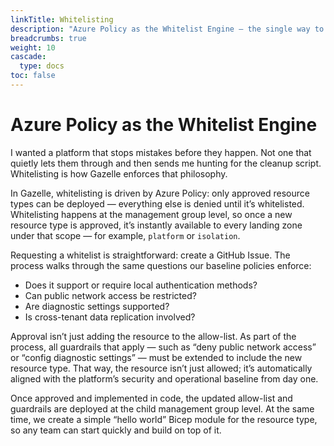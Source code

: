 ```yaml
---
linkTitle: Whitelisting
description: "Azure Policy as the Whitelist Engine — the single way to ensure resources meet configuration requirements before they reach the cloud."
breadcrumbs: true
weight: 10
cascade:
  type: docs
toc: false
---
```


# Azure Policy as the Whitelist Engine

I wanted a platform that stops mistakes before they happen. Not one that quietly lets them through and then sends me hunting for the cleanup script. Whitelisting is how Gazelle enforces that philosophy.

In Gazelle, whitelisting is driven by Azure Policy: only approved resource types can be deployed — everything else is denied until it’s whitelisted. Whitelisting happens at the management group level, so once a new resource type is approved, it’s instantly available to every landing zone under that scope — for example, `platform` or `isolation`.

Requesting a whitelist is straightforward: create a GitHub Issue. The process walks through the same questions our baseline policies enforce:

- Does it support or require local authentication methods?
- Can public network access be restricted?
- Are diagnostic settings supported?
- Is cross-tenant data replication involved?

Approval isn’t just adding the resource to the allow-list. As part of the process, all guardrails that apply — such as “deny public network access” or “config diagnostic settings” — must be extended to include the new resource type. That way, the resource isn’t just allowed; it’s automatically aligned with the platform’s security and operational baseline from day one.

Once approved and implemented in code, the updated allow-list and guardrails are deployed at the child management group level. At the same time, we create a simple “hello world” Bicep module for the resource type, so any team can start quickly and build on top of it.